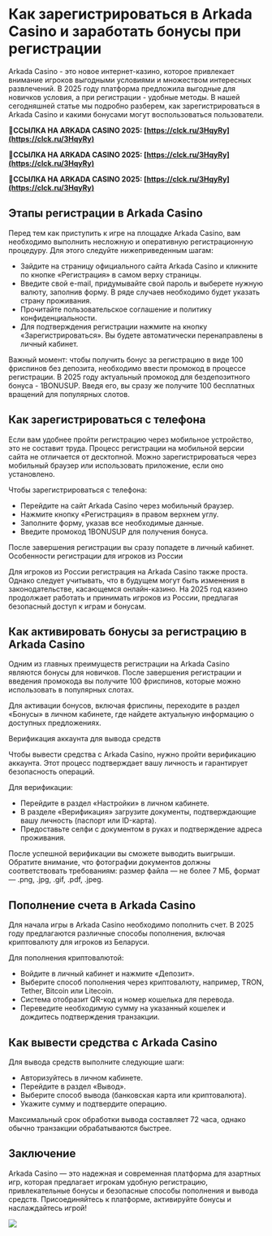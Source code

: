 # Как зарегистрироваться в Arkada Casino и заработать бонусы при регистрации

Arkada Casino - это новое интернет-казино, которое привлекает внимание игроков выгодными условиями и множеством интересных развлечений. В 2025 году платформа предложила выгодные для новичков условия, а при регистрации - удобные методы. В нашей сегодняшней статье мы подробно разберем, как зарегистрироваться в Arkada Casino и какими бонусами могут воспользоваться пользователи.

**🔗ССЫЛКА НА ARKADA CASINO 2025: [https://clck.ru/3HqyRy](https://clck.ru/3HqyRy)**

**🔗ССЫЛКА НА ARKADA CASINO 2025: [https://clck.ru/3HqyRy](https://clck.ru/3HqyRy)**

**🔗ССЫЛКА НА ARKADA CASINO 2025: [https://clck.ru/3HqyRy](https://clck.ru/3HqyRy)**

## Этапы регистрации в Arkada Casino

Перед тем как приступить к игре на площадке Arkada Casino, вам необходимо выполнить несложную и оперативную регистрационную процедуру. Для этого следуйте нижеприведенным шагам:

- Зайдите на страницу официального сайта Arkada Casino и кликните по кнопке «Регистрация» в самом верху страницы.
- Введите свой e-mail, придумывайте свой пароль и выберете нужную валюту, заполнив форму. В ряде случаев необходимо будет указать страну проживания.
- Прочитайте пользовательское соглашение и политику конфиденциальности.
- Для подтверждения регистрации нажмите на кнопку «Зарегистрироваться». Вы будете автоматически перенаправлены в личный кабинет.

Важный момент: чтобы получить бонус за регистрацию в виде 100 фриспинов без депозита, необходимо ввести промокод в процессе регистрации. В 2025 году актуальный промокод для бездепозитного бонуса - 1BONUSUP. Введя его, вы сразу же получите 100 бесплатных вращений для популярных слотов.

## Как зарегистрироваться с телефона

Если вам удобнее пройти регистрацию через мобильное устройство, это не составит труда. Процесс регистрации на мобильной версии сайта не отличается от десктопной. Можно зарегистрироваться через мобильный браузер или использовать приложение, если оно установлено.

Чтобы зарегистрироваться с телефона:

- Перейдите на сайт Arkada Casino через мобильный браузер.
- Нажмите кнопку «Регистрация» в правом верхнем углу.
- Заполните форму, указав все необходимые данные.
- Введите промокод 1BONUSUP для получения бонуса.

После завершения регистрации вы сразу попадете в личный кабинет.
Особенности регистрации для игроков из России

Для игроков из России регистрация на Arkada Casino также проста. Однако следует учитывать, что в будущем могут быть изменения в законодательстве, касающемся онлайн-казино. На 2025 год казино продолжает работать и принимать игроков из России, предлагая безопасный доступ к играм и бонусам.

## Как активировать бонусы за регистрацию в Arkada Casino

Одним из главных преимуществ регистрации на Arkada Casino являются бонусы для новичков. После завершения регистрации и введения промокода вы получите 100 фриспинов, которые можно использовать в популярных слотах.

Для активации бонусов, включая фриспины, переходите в раздел «Бонусы» в личном кабинете, где найдете актуальную информацию о доступных предложениях.

Верификация аккаунта для вывода средств

Чтобы вывести средства с Arkada Casino, нужно пройти верификацию аккаунта. Этот процесс подтверждает вашу личность и гарантирует безопасность операций.

Для верификации:

- Перейдите в раздел «Настройки» в личном кабинете.
- В разделе «Верификация» загрузите документы, подтверждающие вашу личность (паспорт или ID-карта).
- Предоставьте селфи с документом в руках и подтверждение адреса проживания.

После успешной верификации вы сможете выводить выигрыши. Обратите внимание, что фотографии документов должны соответствовать требованиям: размер файла — не более 7 МБ, формат — .png, .jpg, .gif, .pdf, .jpeg.

## Пополнение счета в Arkada Casino

Для начала игры в Arkada Casino необходимо пополнить счет. В 2025 году предлагаются различные способы пополнения, включая криптовалюту для игроков из Беларуси.

Для пополнения криптовалютой:

- Войдите в личный кабинет и нажмите «Депозит».
- Выберите способ пополнения через криптовалюту, например, TRON, Tether, Bitcoin или Litecoin.
- Система отобразит QR-код и номер кошелька для перевода.
- Переведите необходимую сумму на указанный кошелек и дождитесь подтверждения транзакции.

## Как вывести средства с Arkada Casino

Для вывода средств выполните следующие шаги:

- Авторизуйтесь в личном кабинете.
- Перейдите в раздел «Вывод».
- Выберите способ вывода (банковская карта или криптовалюта).
- Укажите сумму и подтвердите операцию.

Максимальный срок обработки вывода составляет 72 часа, однако обычно транзакции обрабатываются быстрее.

## Заключение

Arkada Casino — это надежная и современная платформа для азартных игр, которая предлагает игрокам удобную регистрацию, привлекательные бонусы и безопасные способы пополнения и вывода средств. Присоединяйтесь к платформе, активируйте бонусы и наслаждайтесь игрой!

![](https://i.ibb.co/RQdmYfR/arkada-banner.png)
